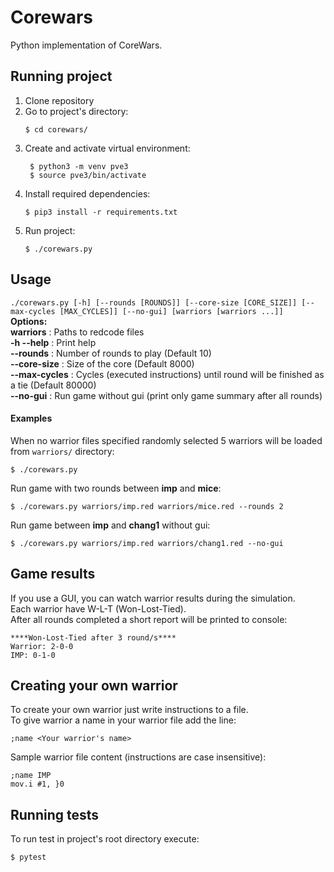 # Corewars
Python implementation of CoreWars. 

## Running project
1. Clone repository
1. Go to project's directory:
    ```shell script
   $ cd corewars/
   ```
1. Create and activate virtual environment:
   ```shell script
    $ python3 -m venv pve3
    $ source pve3/bin/activate    
   ```
1. Install required dependencies:
    ```shell script
   $ pip3 install -r requirements.txt
    ```
1. Run project:
    ```shell script
   $ ./corewars.py
   ```
   
## Usage
```./corewars.py [-h] [--rounds [ROUNDS]] [--core-size [CORE_SIZE]] [--max-cycles [MAX_CYCLES]] [--no-gui] [warriors [warriors ...]] ```     
**Options:**  
**warriors** : Paths to redcode files  
**-h --help** : Print help  
**--rounds** :  Number of rounds to play (Default 10)  
**--core-size** :  Size of the core (Default 8000)  
**--max-cycles** :  Cycles (executed instructions) until round will be finished as a tie (Default 80000)  
**--no-gui** : Run game without gui (print only game summary after all rounds)  

#### Examples
When no warrior files specified randomly selected 5 warriors will be loaded from `warriors/` directory:
```shell script 
$ ./corewars.py
```

Run game with two rounds between **imp** and **mice**:
```shell script 
$ ./corewars.py warriors/imp.red warriors/mice.red --rounds 2
```
Run game between **imp** and **chang1** without gui:
```shell script 
$ ./corewars.py warriors/imp.red warriors/chang1.red --no-gui
```   

## Game results
If you use a GUI, you can watch warrior results during the simulation.  
Each warrior have W-L-T (Won-Lost-Tied).  
After all rounds completed a short report will be printed to console:
```
****Won-Lost-Tied after 3 round/s****
Warrior: 2-0-0
IMP: 0-1-0
```




## Creating your own warrior
To create your own warrior just write instructions to a file.  
To give warrior a name in your warrior file add the line:
```
;name <Your warrior's name>
```
Sample warrior file content (instructions are case insensitive):
```
;name IMP
mov.i #1, }0
```

## Running tests
To run test in project's root directory execute: 
   ```shell script
   $ pytest 
   ```
